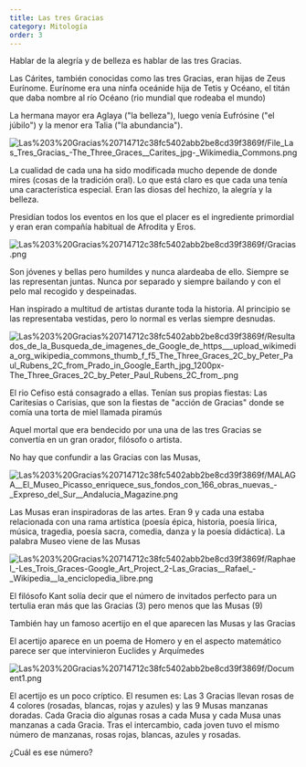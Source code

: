 ```yaml
---
title: Las tres Gracias
category: Mitología
order: 3
---
```


Hablar de la alegría y de belleza es hablar de las tres Gracias.

Las Cárites, también conocidas como las tres Gracias, eran hijas de Zeus Eurínome. Eurínome era una ninfa oceánide hija de Tetis y Océano, el titán que daba nombre al río Océano (rio mundial que rodeaba el mundo)

La hermana mayor era Aglaya ("la belleza"), luego venía Eufrósine ("el júbilo") y la menor era Talia ("la abundancia"). 

![Las%203%20Gracias%20714712c38fc5402abb2be8cd39f3869f/File_Las_Tres_Gracias_-_The_Three_Graces__Carites_jpg_-_Wikimedia_Commons.png](Las%203%20Gracias%20714712c38fc5402abb2be8cd39f3869f/File_Las_Tres_Gracias_-_The_Three_Graces__Carites_jpg_-_Wikimedia_Commons.png)

La cualidad de cada una ha sido modificada mucho depende de donde mires (cosas de la tradición oral). Lo que está claro es que cada una tenía una característica especial. Eran las diosas del hechizo, la alegría y la belleza.

Presidían todos los eventos en los que el placer es el ingrediente primordial y eran eran compañía habitual de Afrodita y Eros.

![Las%203%20Gracias%20714712c38fc5402abb2be8cd39f3869f/Gracias.png](Las%203%20Gracias%20714712c38fc5402abb2be8cd39f3869f/Gracias.png)

Son jóvenes y bellas pero humildes y nunca alardeaba de ello. Siempre se las representan juntas. Nunca por separado y siempre bailando y con el pelo mal recogido y despeinadas.

Han inspirado a multitud de artistas durante toda la historia. Al principio se las representaba vestidas, pero lo normal es verlas siempre desnudas.

![Las%203%20Gracias%20714712c38fc5402abb2be8cd39f3869f/Resultados_de_la_Busqueda_de_imagenes_de_Google_de_https___upload_wikimedia_org_wikipedia_commons_thumb_f_f5_The_Three_Graces_2C_by_Peter_Paul_Rubens_2C_from_Prado_in_Google_Earth_jpg_1200px-The_Three_Graces_2C_by_Peter_Paul_Rubens_2C_from_.png](Las%203%20Gracias%20714712c38fc5402abb2be8cd39f3869f/Resultados_de_la_Busqueda_de_imagenes_de_Google_de_https___upload_wikimedia_org_wikipedia_commons_thumb_f_f5_The_Three_Graces_2C_by_Peter_Paul_Rubens_2C_from_Prado_in_Google_Earth_jpg_1200px-The_Three_Graces_2C_by_Peter_Paul_Rubens_2C_from_.png)

El rio Cefiso está consagrado a ellas. Tenían sus propias fiestas: Las Caritesias o Carisias, que son la fiestas de "acción de Gracias" donde se comía una torta de miel llamada piramús

Aquel mortal que era bendecido por una una de las tres Gracias se convertía en un gran orador, filósofo o artista. 

No hay que confundir a las Gracias con las Musas,

![Las%203%20Gracias%20714712c38fc5402abb2be8cd39f3869f/MALAGA__El_Museo_Picasso_enriquece_sus_fondos_con_166_obras_nuevas_-_Expreso_del_Sur__Andalucia_Magazine.png](Las%203%20Gracias%20714712c38fc5402abb2be8cd39f3869f/MALAGA__El_Museo_Picasso_enriquece_sus_fondos_con_166_obras_nuevas_-_Expreso_del_Sur__Andalucia_Magazine.png)

Las Musas eran inspiradoras de las artes. Eran 9 y cada una estaba relacionada con una rama artística (poesía épica, historia, poesía lírica, música, tragedia, poesía sacra, comedia, danza y la poesía didáctica). La palabra Museo viene de las Musas

![Las%203%20Gracias%20714712c38fc5402abb2be8cd39f3869f/Raphael_-_Les_Trois_Graces_-_Google_Art_Project_2_-_Las_Gracias__Rafael__-_Wikipedia__la_enciclopedia_libre.png](Las%203%20Gracias%20714712c38fc5402abb2be8cd39f3869f/Raphael_-_Les_Trois_Graces_-_Google_Art_Project_2_-_Las_Gracias__Rafael__-_Wikipedia__la_enciclopedia_libre.png)

El filósofo Kant solía decir que el número de invitados perfecto para un tertulia eran más que las Gracias (3) pero menos que las Musas (9)

También hay un famoso acertijo en el que aparecen las Musas y las Gracias

El acertijo aparece en un poema de Homero y en el aspecto matemático parece ser que intervinieron Euclides y Arquímedes

![Las%203%20Gracias%20714712c38fc5402abb2be8cd39f3869f/Document1.png](Las%203%20Gracias%20714712c38fc5402abb2be8cd39f3869f/Document1.png)

El acertijo es un poco críptico. El resumen es: Las 3 Gracias llevan rosas de 4 colores (rosadas, blancas, rojas y azules) y las 9 Musas manzanas doradas. Cada Gracia dio algunas rosas a cada Musa y cada Musa unas manzanas a cada Gracia. Tras el intercambio, cada joven tuvo el mismo número de manzanas, rosas rojas, blancas, azules y rosadas.

¿Cuál es ese número?